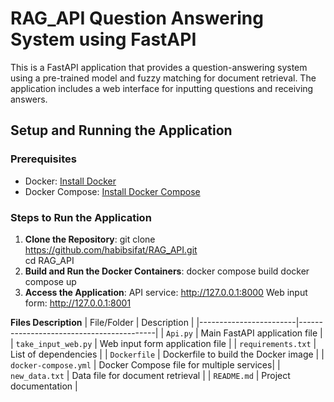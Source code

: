 # RAG_API Question Answering System using FastAPI

This is a FastAPI application that provides a question-answering system using a pre-trained model and fuzzy matching for document retrieval. The application includes a web interface for inputting questions and receiving answers.




## Setup and Running the Application

### Prerequisites

- Docker: [Install Docker](https://docs.docker.com/get-docker/)
- Docker Compose: [Install Docker Compose](https://docs.docker.com/compose/install/)

### Steps to Run the Application

1. **Clone the Repository**:
     git clone https://github.com/habibsifat/RAG_API.git<br>
     cd RAG_API
2. **Build and Run the Docker Containers**:
     docker compose build
     docker compose up
3. **Access the Application**:
    API service: http://127.0.0.1:8000
    Web input form: http://127.0.0.1:8001


**Files Description**
| File/Folder            | Description                              |
|------------------------|------------------------------------------|
| `Api.py`               | Main FastAPI application file            |
| `take_input_web.py`    | Web input form application file          |
| `requirements.txt`     | List of dependencies                     |
| `Dockerfile`           | Dockerfile to build the Docker image     |
| `docker-compose.yml`   | Docker Compose file for multiple services|
| `new_data.txt`         | Data file for document retrieval         |
| `README.md`            | Project documentation                   |
